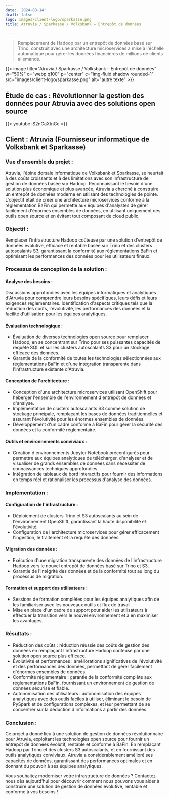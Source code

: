 ```yaml
---
date: '2024-08-14'
draft: false
logo: images/client-logo/sparkasse.png
title: Atruvia / Sparkasse / Volksbank – Entrepôt de données

---
```

> Remplacement de Hadoop par un entrepôt de données basé sur Trino, construit avec une architecture microservices à mise à l'échelle automatique pour gérer les données financières de millions de clients allemands.

{{< image title="Atruvia / Sparkasse / Volksbank – Entrepôt de données" w="50%" o="webp q100" p="center" c="img-fluid shadow rounded-1" src="images/client-logo/sparkasse.png" alt="autre texte" >}}

## Étude de cas : Révolutionner la gestion des données pour Atruvia avec des solutions open source

{{< youtube iS2nGaXtnCc >}}

## Client : Atruvia (Fournisseur informatique de Volksbank et Sparkasse)

### Vue d'ensemble du projet :

Atruvia, l'épine dorsale informatique de Volksbank et Sparkasse, se heurtait à des coûts croissants et à des limitations avec son infrastructure de gestion de données basée sur Hadoop. Reconnaissant le besoin d'une solution plus économique et plus avancée, Atruvia a cherché à construire un entrepôt de données moderne en utilisant des technologies de pointe. L'objectif était de créer une architecture microservices conforme à la réglementation BaFin qui permette aux équipes d'analystes de gérer facilement d'énormes ensembles de données, en utilisant uniquement des outils open source et en évitant tout composant de cloud public.

### Objectif :

Remplacer l'infrastructure Hadoop coûteuse par une solution d'entrepôt de données évolutive, efficace et rentable basée sur Trino et des clusters autoscalants S3, garantissant la conformité aux réglementations BaFin et optimisant les performances des données pour les utilisateurs finaux.

### Processus de conception de la solution :

#### Analyse des besoins :

Discussions approfondies avec les équipes informatiques et analytiques d'Atruvia pour comprendre leurs besoins spécifiques, leurs défis et leurs exigences réglementaires.
Identification d'aspects critiques tels que la réduction des coûts, l'évolutivité, les performances des données et la facilité d'utilisation pour les équipes analytiques.

#### Évaluation technologique :

- Évaluation de diverses technologies open source pour remplacer Hadoop, en se concentrant sur Trino pour ses puissantes capacités de requête SQL et sur les clusters autoscalants S3 pour un stockage efficace des données.
- Garantie de la conformité de toutes les technologies sélectionnées aux réglementations BaFin et d'une intégration transparente dans l'infrastructure existante d'Atruvia.

#### Conception de l'architecture :

- Conception d'une architecture microservices utilisant OpenShift pour héberger l'ensemble de l'environnement d'entrepôt de données et d'analyse.
- Implémentation de clusters autoscalants S3 comme solution de stockage principale, remplaçant les bases de données traditionnelles et assurant l'évolutivité pour les énormes ensembles de données.
- Développement d'un cadre conforme à BaFin pour gérer la sécurité des données et la conformité réglementaire.

#### Outils et environnements conviviaux :

- Création d'environnements Jupyter Notebook préconfigurés pour permettre aux équipes analytiques de télécharger, d'analyser et de visualiser de grands ensembles de données sans nécessiter de connaissances techniques approfondies.
- Intégration de tableaux de bord interactifs pour fournir des informations en temps réel et rationaliser les processus d'analyse des données.

### Implémentation :

#### Configuration de l'infrastructure :

- Déploiement de clusters Trino et S3 autoscalants au sein de l'environnement OpenShift, garantissant la haute disponibilité et l'évolutivité.
- Configuration de l'architecture microservices pour gérer efficacement l'ingestion, le traitement et la requête des données.

#### Migration des données :

- Exécution d'une migration transparente des données de l'infrastructure Hadoop vers le nouvel entrepôt de données basé sur Trino et S3.
- Garantie de l'intégrité des données et de la conformité tout au long du processus de migration.

#### Formation et support des utilisateurs :

- Sessions de formation complètes pour les équipes analytiques afin de les familiariser avec les nouveaux outils et flux de travail.
- Mise en place d'un cadre de support pour aider les utilisateurs à effectuer la transition vers le nouvel environnement et à en maximiser les avantages.

### Résultats :

- Réduction des coûts : réduction réussie des coûts de gestion des données en remplaçant l'infrastructure Hadoop coûteuse par une solution open source plus efficace.
- Évolutivité et performances : améliorations significatives de l'évolutivité et des performances des données, permettant de gérer facilement d'énormes ensembles de données.
- Conformité réglementaire : garantie de la conformité complète aux réglementations BaFin, fournissant un environnement de gestion de données sécurisé et fiable.
- Autonomisation des utilisateurs : autonomisation des équipes analytiques avec des outils faciles à utiliser, éliminant le besoin de PySpark et de configurations complexes, et leur permettant de se concentrer sur la déduction d'informations à partir des données.

### Conclusion :

Ce projet a donné lieu à une solution de gestion de données révolutionnaire pour Atruvia, exploitant les technologies open source pour fournir un entrepôt de données évolutif, rentable et conforme à BaFin. En remplaçant Hadoop par Trino et des clusters S3 autoscalants, et en fournissant des outils analytiques conviviaux, Atruvia a considérablement amélioré ses capacités de données, garantissant des performances optimales et en donnant du pouvoir à ses équipes analytiques.

Vous souhaitez moderniser votre infrastructure de données ? Contactez-nous dès aujourd'hui pour découvrir comment nous pouvons vous aider à construire une solution de gestion de données évolutive, rentable et conforme à vos besoins !
